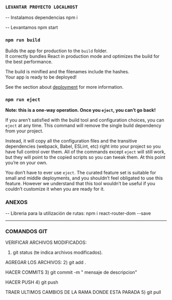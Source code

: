 ### `LEVANTAR PROYECTO LOCALHOST`

-- Instalamos dependencias
npm i 

-- Levantamos
npm start

### `npm run build`

Builds the app for production to the `build` folder.\
It correctly bundles React in production mode and optimizes the build for the best performance.

The build is minified and the filenames include the hashes.\
Your app is ready to be deployed!

See the section about [deployment](https://facebook.github.io/create-react-app/docs/deployment) for more information.

### `npm run eject`

**Note: this is a one-way operation. Once you `eject`, you can’t go back!**

If you aren’t satisfied with the build tool and configuration choices, you can `eject` at any time. This command will remove the single build dependency from your project.

Instead, it will copy all the configuration files and the transitive dependencies (webpack, Babel, ESLint, etc) right into your project so you have full control over them. All of the commands except `eject` will still work, but they will point to the copied scripts so you can tweak them. At this point you’re on your own.

You don’t have to ever use `eject`. The curated feature set is suitable for small and middle deployments, and you shouldn’t feel obligated to use this feature. However we understand that this tool wouldn’t be useful if you couldn’t customize it when you are ready for it.


### ANEXOS

-- Libreria para la utilización de rutas:
    npm i react-router-dom --save

---------------------------------------------------------------------
### COMANDOS GIT

VERIFICAR ARCHIVOS MODIFICADOS:
1) git status (te indica archivos modificados).

AGREGAR LOS ARCHIVOS:
2) git add .

HACER COMMITS
3) git commit -m " mensaje de descripcion"

HACER PUSH
4) git push

TRAER ULTIMOS CAMBIOS DE LA RAMA DONDE ESTA PARADA
5) git pull
